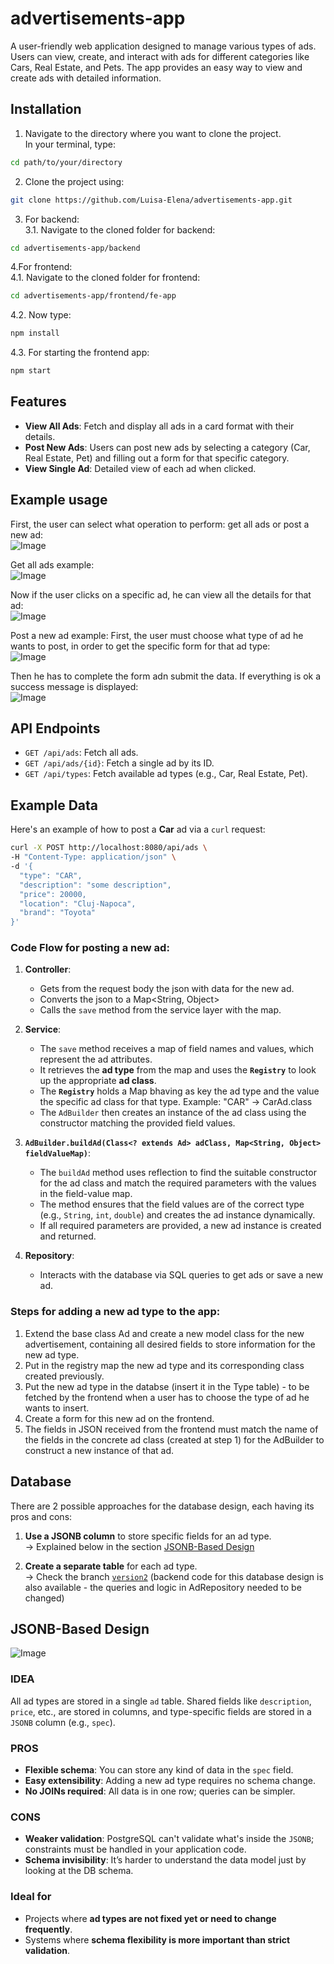 # advertisements-app

A user-friendly web application designed to manage various types of ads. Users can view, create, and interact with ads for different categories like Cars, Real Estate, and Pets. The app provides an easy way to view and create ads with detailed information.  

## **Installation**
1. Navigate to the directory where you want to clone the project.  
In your terminal, type:  
```sh
cd path/to/your/directory
```
2. Clone the project using:  
```sh
git clone https://github.com/Luisa-Elena/advertisements-app.git
```
3. For backend:  
3.1. Navigate to the cloned folder for backend:
```sh
cd advertisements-app/backend
```
4.For frontend:  
4.1. Navigate to the cloned folder for frontend:
```sh
cd advertisements-app/frontend/fe-app
```
4.2. Now type:
```sh
npm install
```
4.3. For starting the frontend app:
```sh
npm start
```


## Features
- **View All Ads**: Fetch and display all ads in a card format with their details.
- **Post New Ads**: Users can post new ads by selecting a category (Car, Real Estate, Pet) and filling out a form for that specific category.
- **View Single Ad**: Detailed view of each ad when clicked.

## Example usage  
First, the user can select what operation to perform: get all ads or post a new ad:  
![Image](https://github.com/user-attachments/assets/7152f421-8171-4bcb-9a32-9292d87e1e02)  

Get all ads example:  
![Image](https://github.com/user-attachments/assets/ea098d03-3979-43a9-87b7-9a7849b62cb7)  

Now if the user clicks on a specific ad, he can view all the details for that ad:  
![Image](https://github.com/user-attachments/assets/57b5cc73-f60d-4414-b291-5054610a5e93)

Post a new ad example:
First, the user must choose what type of ad he wants to post, in order to get the specific form for that ad type:  
![Image](https://github.com/user-attachments/assets/63482048-6b7f-4cf7-9566-047e95ea314d)  

Then he has to complete the form adn submit the data. If everything is ok a success message is displayed:  
![Image](https://github.com/user-attachments/assets/ea64ea7f-f62e-42e8-8bcb-2e249ba04dc9)  



## API Endpoints
- `GET /api/ads`: Fetch all ads.
- `GET /api/ads/{id}`: Fetch a single ad by its ID.
- `GET /api/types`: Fetch available ad types (e.g., Car, Real Estate, Pet).


## Example Data
Here's an example of how to post a **Car** ad via a `curl` request:
```bash
curl -X POST http://localhost:8080/api/ads \
-H "Content-Type: application/json" \
-d '{
  "type": "CAR",
  "description": "some description",
  "price": 20000,
  "location": "Cluj-Napoca",
  "brand": "Toyota"
}'
```


### Code Flow for posting a new ad:

1. **Controller**:
   - Gets from the request body the json with data for the new ad.
   - Converts the json to a Map<String, Object>
   - Calls the `save` method from the service layer with the map.  

2. **Service**:
   - The `save` method receives a map of field names and values, which represent the ad attributes.
   - It retrieves the **ad type** from the map and uses the **`Registry`** to look up the appropriate **ad class**.
   - The **`Registry`** holds a Map bhaving as key the ad type and the value the specific ad class for that type. Example: "CAR" -> CarAd.class  
   - The `AdBuilder` then creates an instance of the ad class using the constructor matching the provided field values.

3. **`AdBuilder.buildAd(Class<? extends Ad> adClass, Map<String, Object> fieldValueMap)`**:
   - The `buildAd` method uses reflection to find the suitable constructor for the ad class and match the required parameters with the values in the field-value map.
   - The method ensures that the field values are of the correct type (e.g., `String`, `int`, `double`) and creates the ad instance dynamically.
   - If all required parameters are provided, a new ad instance is created and returned.

4. **Repository**:
   - Interacts with the database via SQL queries to get ads or save a new ad.  
  

### Steps for adding a new ad type to the app:
1. Extend the base class Ad and create a new model class for the new advertisement, containing all desired fields to store information for the new ad type.
2. Put in the registry map the new ad type and its corresponding class created previously.
3. Put the new ad type in the databse (insert it in the Type table) - to be fetched by the frontend when a user has to choose the type of ad he wants to insert.
4. Create a form for this new ad on the frontend.
5. The fields in JSON received from the frontend must match the name of the fields in the concrete ad class (created at step 1) for the AdBuilder to construct a new instance of that ad.



## Database
There are 2 possible approaches for the database design, each having its pros and cons:  
1. **Use a JSONB column** to store specific fields for an ad type.  
   -> Explained below in the section [JSONB-Based Design](#-idea-jsonb)

2. **Create a separate table** for each ad type.  
   → Check the branch [`version2`](https://github.com/Luisa-Elena/advertisements-app/tree/version2) (backend code for this database design is also available - the queries and logic in AdRepository needed to be changed)  


## JSONB-Based Design

![Image](https://github.com/user-attachments/assets/35423bbd-6bca-45bd-9895-dbadb6e935cd)

### IDEA  
All ad types are stored in a single `ad` table. Shared fields like `description`, `price`, etc., are stored in columns, and type-specific fields are stored in a `JSONB` column (e.g., `spec`).

### PROS  
- **Flexible schema**: You can store any kind of data in the `spec` field.  
- **Easy extensibility**: Adding a new ad type requires no schema change.  
- **No JOINs required**: All data is in one row; queries can be simpler.

### CONS  
- **Weaker validation**: PostgreSQL can't validate what's inside the `JSONB`; constraints must be handled in your application code.  
- **Schema invisibility**: It’s harder to understand the data model just by looking at the DB schema.

### Ideal for  
- Projects where **ad types are not fixed yet or need to change frequently**.  
- Systems where **schema flexibility is more important than strict validation**.

